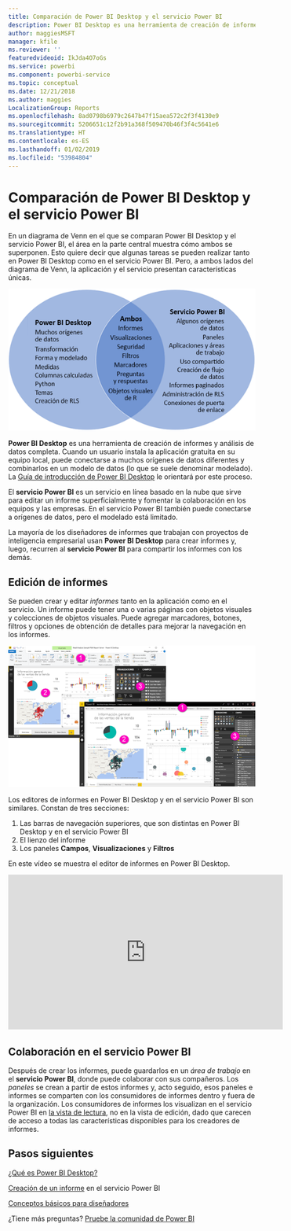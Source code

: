 ```yaml
---
title: Comparación de Power BI Desktop y el servicio Power BI
description: Power BI Desktop es una herramienta de creación de informes y análisis de datos completa. El servicio Power BI es un servicio en línea basado en la nube que sirve para editar un informe superficialmente y fomentar la colaboración en los equipos y las empresas.
author: maggiesMSFT
manager: kfile
ms.reviewer: ''
featuredvideoid: IkJda4O7oGs
ms.service: powerbi
ms.component: powerbi-service
ms.topic: conceptual
ms.date: 12/21/2018
ms.author: maggies
LocalizationGroup: Reports
ms.openlocfilehash: 8ad0798b6979c2647b47f15aea572c2f3f4130e9
ms.sourcegitcommit: 5206651c12f2b91a368f509470b46f3f4c5641e6
ms.translationtype: HT
ms.contentlocale: es-ES
ms.lasthandoff: 01/02/2019
ms.locfileid: "53984804"
---
```

# <a name="comparing-power-bi-desktop-and-the-power-bi-service"></a>Comparación de Power BI Desktop y el servicio Power BI

En un diagrama de Venn en el que se comparan Power BI Desktop y el servicio Power BI, el área en la parte central muestra cómo ambos se superponen. Esto quiere decir que algunas tareas se pueden realizar tanto en Power BI Desktop como en el servicio Power BI. Pero, a ambos lados del diagrama de Venn, la aplicación y el servicio presentan características únicas.  

![Diagrama de Venn de Power BI Desktop y servicio Power BI](media/service-service-vs-desktop/power-bi-venn-desktop-service.png)

**Power BI Desktop** es una herramienta de creación de informes y análisis de datos completa. Cuando un usuario instala la aplicación gratuita en su equipo local, puede conectarse a muchos orígenes de datos diferentes y combinarlos en un modelo de datos (lo que se suele denominar modelado). La [Guía de introducción de Power BI Desktop](desktop-getting-started.md) le orientará por este proceso.

El **servicio Power BI** es un servicio en línea basado en la nube que sirve para editar un informe superficialmente y fomentar la colaboración en los equipos y las empresas. En el servicio Power BI también puede conectarse a orígenes de datos, pero el modelado está limitado. 

La mayoría de los diseñadores de informes que trabajan con proyectos de inteligencia empresarial usan **Power BI Desktop** para crear informes y, luego, recurren al **servicio Power BI** para compartir los informes con los demás.

## <a name="report-editing"></a>Edición de informes

Se pueden crear y editar *informes* tanto en la aplicación como en el servicio. Un informe puede tener una o varias páginas con objetos visuales y colecciones de objetos visuales. Puede agregar marcadores, botones, filtros y opciones de obtención de detalles para mejorar la navegación en los informes.

![Editar un informe en Power BI Desktop o en el servicio Power BI](media/service-service-vs-desktop/power-bi-editing-desktop-service.png)

Los editores de informes en Power BI Desktop y en el servicio Power BI son similares. Constan de tres secciones:  

1. Las barras de navegación superiores, que son distintas en Power BI Desktop y en el servicio Power BI    
2. El lienzo del informe     
3. Los paneles **Campos**, **Visualizaciones** y **Filtros**

En este vídeo se muestra el editor de informes en Power BI Desktop. 

<iframe width="560" height="315" src="https://www.youtube.com/embed/IkJda4O7oGs" frameborder="0" allowfullscreen></iframe>

## <a name="collaborating-in-the-power-bi-service"></a>Colaboración en el servicio Power BI

Después de crear los informes, puede guardarlos en un *área de trabajo* en el **servicio Power BI**, donde puede colaborar con sus compañeros. Los *paneles* se crean a partir de estos informes y, acto seguido, esos paneles e informes se comparten con los consumidores de informes dentro y fuera de la organización. Los consumidores de informes los visualizan en el servicio Power BI en [la vista de lectura](consumer/end-user-reading-view.md), no en la vista de edición, dado que carecen de acceso a todas las características disponibles para los creadores de informes. 

## <a name="next-steps"></a>Pasos siguientes

[¿Qué es Power BI Desktop?](desktop-what-is-desktop.md)

[Creación de un informe](service-report-create-new.md) en el servicio Power BI

[Conceptos básicos para diseñadores](service-basic-concepts.md)

¿Tiene más preguntas? [Pruebe la comunidad de Power BI](http://community.powerbi.com/)

